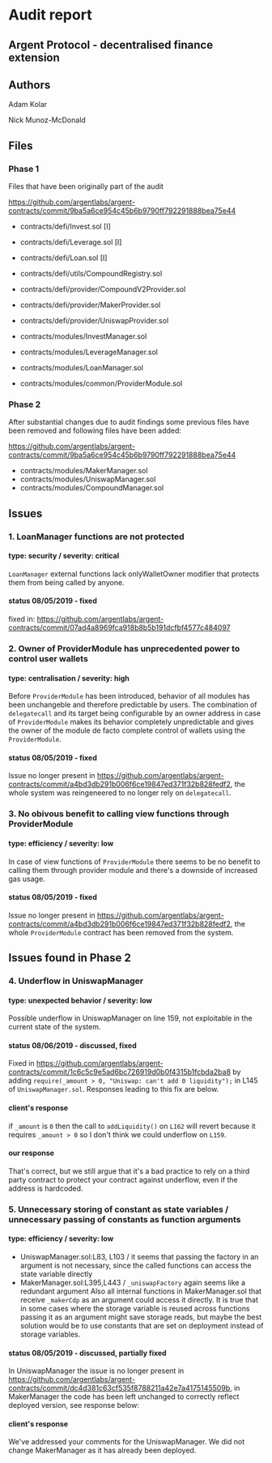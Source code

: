 # Audit report
## Argent Protocol - decentralised finance extension

## Authors

Adam Kolar

Nick Munoz-McDonald

## Files

### Phase 1

Files that have been originally part of the audit

https://github.com/argentlabs/argent-contracts/commit/9ba5a6ce954c45b6b9790ff792291888bea75e44

- contracts/defi/Invest.sol [I]
- contracts/defi/Leverage.sol [I]
- contracts/defi/Loan.sol [I]
- contracts/defi/utils/CompoundRegistry.sol

- contracts/defi/provider/CompoundV2Provider.sol
- contracts/defi/provider/MakerProvider.sol
- contracts/defi/provider/UniswapProvider.sol
- contracts/modules/InvestManager.sol
- contracts/modules/LeverageManager.sol
- contracts/modules/LoanManager.sol
- contracts/modules/common/ProviderModule.sol 

### Phase 2

After substantial changes due to audit findings some previous files have been removed and following files have been added:

https://github.com/argentlabs/argent-contracts/commit/9ba5a6ce954c45b6b9790ff792291888bea75e44

- contracts/modules/MakerManager.sol
- contracts/modules/UniswapManager.sol
- contracts/modules/CompoundManager.sol

## Issues

### 1. LoanManager functions are not protected

#### type: security / severity: critical

`LoanManager` external functions lack onlyWalletOwner modifier that protects them from being called by anyone.

#### status 08/05/2019 - fixed

fixed in: https://github.com/argentlabs/argent-contracts/commit/07ad4a8969fca918b8b5b191dcfbf4577c484097

### 2. Owner of ProviderModule has unprecedented power to control user wallets

#### type: centralisation / severity: high

Before `ProviderModule` has been introduced, behavior of all modules has been unchangeble and therefore predictable by users. The combination of `delegatecall` and its target being configurable by an owner address in case of `ProviderModule` makes its behavior completely unpredictable and gives the owner of the module de facto complete control of wallets using the `ProviderModule`.

#### status 08/05/2019 - fixed

Issue no longer present in https://github.com/argentlabs/argent-contracts/commit/a4bd3db291b006f6ce19847ed371f32b828fedf2, the whole system was reingeneered to no longer rely on `delegatecall`.

### 3. No obivous benefit to calling view functions through ProviderModule

#### type: efficiency / severity: low

In case of view functions of `ProviderModule` there seems to be no benefit to calling them through provider module and there's a downside of increased gas usage.

#### status 08/05/2019 - fixed

Issue no longer present in https://github.com/argentlabs/argent-contracts/commit/a4bd3db291b006f6ce19847ed371f32b828fedf2, the whole `ProviderModule` contract has been removed from the system.

## Issues found in Phase 2

### 4. Underflow in UniswapManager

#### type: unexpected behavior / severity: low

Possible underflow in UniswapManager on line 159, not exploitable in the current state of the system.

#### status 08/06/2019 - discussed, fixed

Fixed in https://github.com/argentlabs/argent-contracts/commit/1c6c5c9e5ad6bc726919d0b0f4315b1fcbda2ba8 by adding `require(_amount > 0, "Uniswap: can't add 0 liquidity");` in L145 of `UniswapManager.sol`. Responses leading to this fix are below.

#### client's response

if `_amount`  is `0` then the call to `addLiquidity()` on `L162` will revert because it requires `_amount > 0` so I don't think we could underflow on `L159`.

#### our response

That's correct, but we still argue that it's a bad practice to rely on a third party contract to protect your contract against underflow, even if the address is hardcoded.

### 5. Unnecessary storing of constant as state variables / unnecessary passing of constants as function arguments

#### type: efficiency / severity: low

- UniswapManager.sol:L83, L103 / it seems that passing the factory in an argument is not necessary, since the called functions can access the state variable directly
- MakerManager.sol:L395,L443 / `_uniswapFactory` again seems like a redundant argument
Also all internal functions in MakerManager.sol that receive `_makerCdp` as an argument could access it directly. It is true that in some cases where the storage variable is reused across functions passing it as an argument might save storage reads, but maybe the best solution would be to use constants that are set on deployment instead of storage variables.

#### status 08/05/2019 - discussed, partially fixed

In UniswapManager the issue is no longer present in https://github.com/argentlabs/argent-contracts/commit/dc4d381c63cf535f8788211a42e7a4175145509b, in MakerManager the code has been left unchanged to correctly reflect deployed version, see response below:

#### client's response

We've addressed your comments for the UniswapManager. We did not change MakerManager as it has already been deployed.
